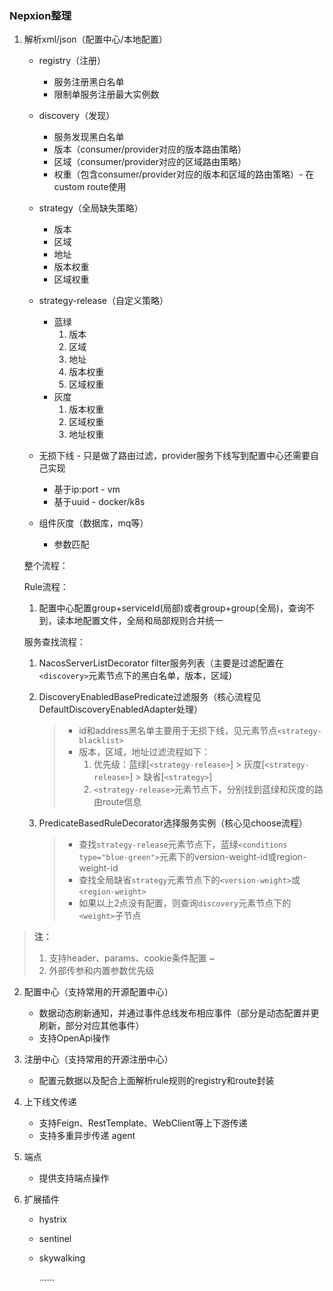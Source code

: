 ### Nepxion整理

1. 解析xml/json（配置中心/本地配置）

   - registry（注册）

     - 服务注册黑白名单
     - 限制单服务注册最大实例数
   - discovery（发现）

     - 服务发现黑白名单
     - 版本（consumer/provider对应的版本路由策略）
     - 区域（consumer/provider对应的区域路由策略）
     - 权重（包含consumer/provider对应的版本和区域的路由策略）- 在custom route使用
   - strategy（全局缺失策略）

     - 版本
     - 区域
     - 地址
     - 版本权重
     - 区域权重

   - strategy-release（自定义策略）

     - 蓝绿
       1. 版本
       2. 区域
       3. 地址
       4. 版本权重
       5. 区域权重
     - 灰度
       1. 版本权重
       2. 区域权重
       3. 地址权重
   - 无损下线 - 只是做了路由过滤，provider服务下线写到配置中心还需要自己实现

     - 基于ip:port - vm
     - 基于uuid - docker/k8s
   - 组件灰度（数据库，mq等）

     - 参数匹配

   整个流程：

   Rule流程：

   1. 配置中心配置group+serviceId(局部)或者group+group(全局)，查询不到，读本地配置文件，全局和局部规则合并统一

   服务查找流程：

   1. NacosServerListDecorator filter服务列表（主要是过滤配置在`<discovery>`元素节点下的黑白名单，版本，区域）

   2. DiscoveryEnabledBasePredicate过滤服务（核心流程见DefaultDiscoveryEnabledAdapter处理）

      > - id和address黑名单主要用于无损下线，见元素节点`<strategy-blacklist>`
      > - 版本，区域，地址过滤流程如下：
      >   1. 优先级：蓝绿[`<strategy-release>`] > 灰度[`<strategy-release>`] > 缺省[`<strategy>`]
      >   2. `<strategy-release>`元素节点下，分别找到蓝绿和灰度的路由route信息

   3. PredicateBasedRuleDecorator选择服务实例（核心见choose流程）

      > - 查找`strategy-release`元素节点下，蓝绿`<conditions type="blue-green">`元素下的version-weight-id或region-weight-id
      > - 查找全局缺省`strategy`元素节点下的`<version-weight>`或`<region-weight>`
      > - 如果以上2点没有配置，则查询`discovery`元素节点下的`<weight>`子节点

> **注：**
>
> 1. 支持header、params、cookie条件配置 ~
> 2. 外部传参和内置参数优先级

2. 配置中心（支持常用的开源配置中心）

   - 数据动态刷新通知，并通过事件总线发布相应事件（部分是动态配置并更刷新，部分对应其他事件）
   - 支持OpenApi操作

3. 注册中心（支持常用的开源注册中心）

   - 配置元数据以及配合上面解析rule规则的registry和route封装

4. 上下线文传递

   - 支持Feign、RestTemplate、WebClient等上下游传递
   - 支持多重异步传递 agent

5. 端点

   - 提供支持端点操作

6. 扩展插件

   - hystrix

   - sentinel

   - skywalking

     ......
